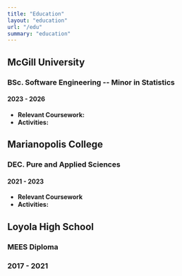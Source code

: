 ```yaml
---
title: "Education"
layout: "education"
url: "/edu"
summary: "education"
---
```


## McGill University
### BSc. Software Engineering -- Minor in Statistics
#### 2023 - 2026
- **Relevant Coursework:** 
- **Activities:**

## Marianopolis College
### DEC. Pure and Applied Sciences
#### 2021 - 2023
- **Relevant Coursework**
- **Activities:**

## Loyola High School
### MEES Diploma
### 2017 - 2021
